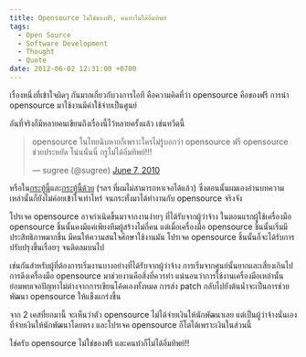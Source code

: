 ```yaml
---
title: Opensource ไม่ใช่ของฟรี, คนทำไม่ได้อิ่มทิพย์
tags:
  - Open Source
  - Software Development
  - Thought
  - Quote
date: 2012-06-02 12:31:00 +0700
---
```


เรื่องหนึ่งที่เข้าใจผิดๆ กันมากเกี่ยวกับวงการไอที คือความคิดที่ว่า opensource คือของฟรี การนำ opensource มาใช้งานมีค่าใช้จ่ายเป็นศูนย์

อันที่จริงก็มีหลายคนเขียนถึงเรื่องนี้ไว้หลายครั้งแล้ว เช่นทวีตนี้

<blockquote class="twitter-tweet" data-lang="en"><p lang="th" dir="ltr">opensource ในไทยฉิบหายก็เพราะใครไม่รู้บอกว่า opensource ฟรี opensource ช่วยประหยัด โน่นนั่นนี่ กรูไม่ได้อิ่มทิพย์!!!</p>&mdash; sugree (@sugree) <a href="https://twitter.com/sugree/status/15636438369">June 7, 2010</a></blockquote>
<script async src="//platform.twitter.com/widgets.js" charset="utf-8"></script>

หรือใน[กระทู้นี้][thread  blognone]และ[กระทู้นี้ด้วย][thread ubuntu club] (ฯลฯ ที่ผมไม่สามารถหาเจอได้แล้ว) ซึ่งตอนนั้นผมเองอ่านบทความเหล่านั้นก็ยังไม่ค่อยเข้าใจเท่าไหร่ จนกระทั่งมาได้ทำงานกับ opensource จริงจัง

โปรเจค opensource อาจกำเนิดขึ้นมาจากงานง่ายๆ ที่ได้รับจากผู้ว่าจ้าง ในตอนแรกผู้ใช้เครื่องมือ opensource ชิ้นนั้นคงมีแค่เพียงทีมผู้สร้างไม่กี่คน แต่เมื่อเครื่องมือ opensource ชิ้นนั้นเริ่มมีประสิทธิภาพมากขึ้น มีคนให้ความสนใจศึกษาใช้งานมัน โปรเจค opensource ชิ้นนั้นก็จะได้รับการปรับปรุงขึ้นเรื่อยๆ จนติดลมบนไป

เช่นกันสำหรับผู้ที่ต้องการเริ่มงานบางอย่างที่ได้รับจากผู้ว่าจ้าง การเริ่มจากศูนย์นั้นยากและเสี่ยงเกินไป การดึงเครื่องมือ opensource มาช่วยงานคือสิ่งที่ควรทำ แน่นอนว่าการใช้งานเครื่องมือเหล่านั้น ย่อมพบเจอปัญหาไม่ต่างจากการเขียนโค้ดเองทั้งหมด การส่ง patch กลับไปยังต้นน้ำจะเป็นการช่วยพัฒนา opensource ให้แข็งแกร่งขึ้น

จาก 2 เคสที่ยกมานี้ จะเห็นว่าตัว opensource ไม่ได้จ่ายเงินให้นักพัฒนาเลย แต่เป็นผู้ว่าจ้างนั่นเองที่จ่ายเงินให้นักพัฒนาโดยตรง และโปรเจค opensource ก็โตได้เพราะเงินในส่วนนี้

ใช่ครับ opensource ไม่ใช่ของฟรี และคนทำก็ไม่ได้อิ่มทิพย์!!


[thread blognone]: //www.blognone.com/news/26208/
[thread ubuntu club]: //ubuntuclub.com/node/867
